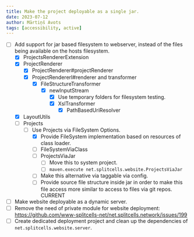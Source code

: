 ```yaml
---
title: Make the project deployable as a single jar.
date: 2023-07-12
author: Mārtiņš Avots
tags: [accessibility, active]
---
```

* [ ] Add support for jar based filesystem to webserver,
  instead of the files being available on the hosts filesystem.
    * [x] ProjectsRendererExtension
    * [x] ProjectRenderer
      * [x] ProjectRenderer#projectRenderer
      * [x] ProjectRendererI#renderer and transformer
        * [x] FileStructureTransformer
          * [x] newInputStream
            * [x] Use temporary folders for filesystem testing.
            * [x] XslTransformer
              * [x] PathBasedUriResolver
    * [x] LayoutUtils 
    * [ ] Projects
      * [ ] Use Projects via FileSystem Options.
        * [X] Provide FileSystem implementation based on resources of class loader.
        * [ ] FileSystemViaClass
        * [ ] ProjectsViaJar
          * [ ] Move this to system project.
          * [ ] `maven.execute net.splitcells.website.ProjectsViaJar`
        * [ ] Make this alternative via taggable via config.
        * [ ] Provide source file structure inside jar in order to make this file access more similar to access
          to files via git repos. CURRENT
* [ ] Make website deployable as a dynamic server.
* [ ] Remove the need of private module for website deployment: https://github.com/www-splitcells-net/net.splitcells.network/issues/199
* [ ] Create dedicated deployment project and clean up the dependencies of `net.splitcells.website.server`.